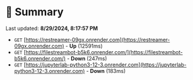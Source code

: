 # 📖 Summary
Last updated: **8/29/2024, 8:17:57 PM**

- `GET` [https://restreamer-09gx.onrender.com](https://restreamer-09gx.onrender.com) - **Up** (12591ms)
- `GET` [https://filestreambot-b5k6.onrender.com/](https://filestreambot-b5k6.onrender.com/) - **Down** (247ms)
- `GET` [https://jupyterlab-python3-12-3.onrender.com](https://jupyterlab-python3-12-3.onrender.com) - **Down** (183ms)
